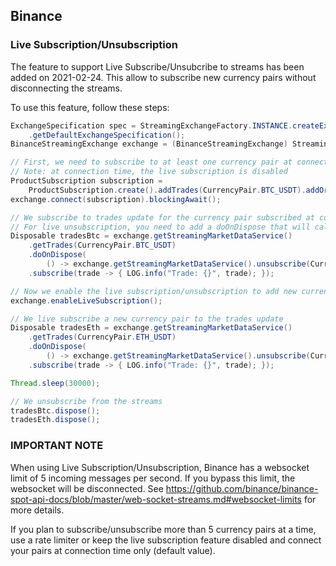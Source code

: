 
## Binance

### Live Subscription/Unsubscription
The feature to support Live Subscribe/Unsubcribe to streams has been added on 2021-02-24.
This allow to subscribe new currency pairs without disconnecting the streams.

To use this feature, follow these steps:
```java
ExchangeSpecification spec = StreamingExchangeFactory.INSTANCE.createExchange(BinanceStreamingExchange.class)
    .getDefaultExchangeSpecification();
BinanceStreamingExchange exchange = (BinanceStreamingExchange) StreamingExchangeFactory.INSTANCE.createExchange(spec);

// First, we need to subscribe to at least one currency pair at connection time
// Note: at connection time, the live subscription is disabled
ProductSubscription subscription =
    ProductSubscription.create().addTrades(CurrencyPair.BTC_USDT).addOrderbook(CurrencyPair.BTC_USDT).build();
exchange.connect(subscription).blockingAwait();

// We subscribe to trades update for the currency pair subscribed at connection time (BTC)
// For live unsubscription, you need to add a doOnDispose that will call the method unsubscribe in BinanceStreamingMarketDataService
Disposable tradesBtc = exchange.getStreamingMarketDataService()
    .getTrades(CurrencyPair.BTC_USDT)
    .doOnDispose(
        () -> exchange.getStreamingMarketDataService().unsubscribe(CurrencyPair.BTC_USDT, BinanceSubscriptionType.TRADE))
    .subscribe(trade -> { LOG.info("Trade: {}", trade); });

// Now we enable the live subscription/unsubscription to add new currencies to the streams
exchange.enableLiveSubscription();

// We live subscribe a new currency pair to the trades update
Disposable tradesEth = exchange.getStreamingMarketDataService()
    .getTrades(CurrencyPair.ETH_USDT)
    .doOnDispose(
        () -> exchange.getStreamingMarketDataService().unsubscribe(CurrencyPair.ETH_USDT, BinanceSubscriptionType.TRADE))
    .subscribe(trade -> { LOG.info("Trade: {}", trade); });

Thread.sleep(30000);

// We unsubscribe from the streams
tradesBtc.dispose();
tradesEth.dispose();
```

### IMPORTANT NOTE
When using Live Subscription/Unsubscription, Binance has a websocket limit of 5 incoming messages per second. If you bypass this limit, the websocket will be disconnected.
See https://github.com/binance/binance-spot-api-docs/blob/master/web-socket-streams.md#websocket-limits for more details.

If you plan to subscribe/unsubscribe more than 5 currency pairs at a time, use a rate limiter or keep the live subscription feature disabled and connect your pairs at connection time only (default value).


 
